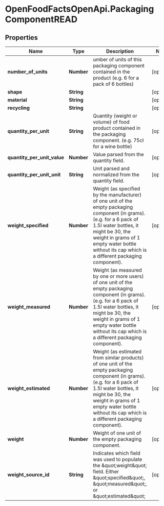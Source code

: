 # OpenFoodFactsOpenApi.PackagingComponentREAD

## Properties

Name | Type | Description | Notes
------------ | ------------- | ------------- | -------------
**number_of_units** | **Number** | umber of units of this packaging component contained in the product (e.g. 6 for a pack of 6 bottles) | [optional] 
**shape** | **String** |  | [optional] 
**material** | **String** |  | [optional] 
**recycling** | **String** |  | [optional] 
**quantity_per_unit** | **String** | Quantity (weight or volume) of food product contained in the packaging component. (e.g. 75cl for a wine bottle) | [optional] 
**quantity_per_unit_value** | **Number** | Value parsed from the quantity field. | [optional] 
**quantity_per_unit_unit** | **String** | Unit parsed and normalized from the quantity field. | [optional] 
**weight_specified** | **Number** | Weight (as specified by the manufacturer) of one unit of the empty packaging component (in grams). (e.g. for a 6 pack of 1.5l water bottles, it might be 30, the weight in grams of 1 empty water bottle without its cap which is a different packaging component). | [optional] 
**weight_measured** | **Number** | Weight (as measured by one or more users) of one unit of the empty packaging component (in grams). (e.g. for a 6 pack of 1.5l water bottles, it might be 30, the weight in grams of 1 empty water bottle without its cap which is a different packaging component). | [optional] 
**weight_estimated** | **Number** | Weight (as estimated from similar products) of one unit of the empty packaging component (in grams). (e.g. for a 6 pack of 1.5l water bottles, it might be 30, the weight in grams of 1 empty water bottle without its cap which is a different packaging component). | [optional] 
**weight** | **Number** | Weight of one unit of the empty packaging component. | [optional] 
**weight_source_id** | **String** | Indicates which field was used to populate the \&quot;weight\&quot; field. Either \&quot;specified\&quot;, \&quot;measured\&quot;, or \&quot;estimated\&quot; | [optional] 


